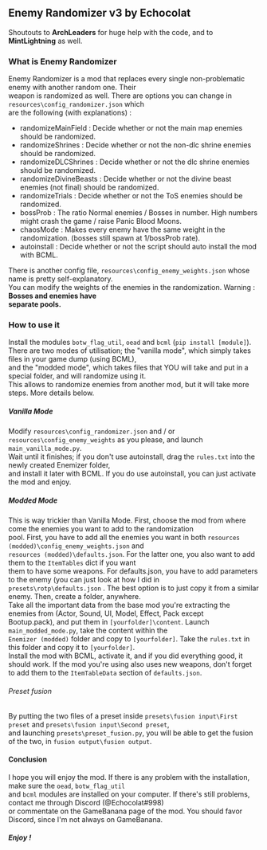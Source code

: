 ## Enemy Randomizer v3 by Echocolat

Shoutouts to __ArchLeaders__ for huge help with the code, and to __MintLightning__ as well.

### What is Enemy Randomizer

Enemy Randomizer is a mod that replaces every single non-problematic enemy with another random one. Their  
weapon is randomized as well. There are options you can change in `resources\config_randomizer.json` which  
are the following (with explanations) :  
* randomizeMainField : Decide whether or not the main map enemies should be randomized.
* randomizeShrines : Decide whether or not the non-dlc shrine enemies should be randomized.
* randomizeDLCShrines : Decide whether or not the dlc shrine enemies should be randomized.
* randomizeDivineBeasts : Decide whether or not the divine beast enemies (not final) should be randomized.
* randomizeTrials : Decide whether or not the ToS enemies should be randomized.
* bossProb : The ratio Normal enemies / Bosses in number. High numbers might crash the game / raise Panic Blood Moons.
* chaosMode : Makes every enemy have the same weight in the randomization. (bosses still spawn at 1/bossProb rate).
* autoinstall : Decide whether or not the script should auto install the mod with BCML.

There is another config file, `resources\config_enemy_weights.json` whose name is pretty self-explanatory.  
You can modify the weights of the enemies in the randomization. Warning : __Bosses and enemies have__  
__separate pools.__  

### How to use it

Install the modules `botw_flag_util`, `oead` and `bcml` (`pip install [module]`).  
There are two modes of utilisation; the "vanilla mode", which simply takes files in your game dump (using BCML),  
and the "modded mode", which takes files that YOU will take and put in a special folder, and will randomize using it.  
This allows to randomize enemies from another mod, but it will take more steps. More details below.  

##### Vanilla Mode

Modify `resources\config_randomizer.json` and / or `resources\config_enemy_weights` as you please, and launch `main_vanilla_mode.py`.  
Wait until it finishes; if you don't use autoinstall, drag the `rules.txt` into the newly created Enemizer folder,  
and install it later with BCML. If you do use autoinstall, you can just activate the mod and enjoy.

##### Modded Mode

This is way trickier than Vanilla Mode. First, choose the mod from where come the enemies you want to add to the randomization  
pool. First, you have to add all the enemies you want in both `resources (modded)\config_enemy_weights.json` and  
`resources (modded)\defaults.json`. For the latter one, you also want to add them to the `ItemTables` dict if you want  
them to have some weapons. For defaults.json, you have to add parameters to the enemy (you can just look at how I did in  
`presets\rotp\defaults.json` . The best option is to just copy it from a similar enemy. Then, create a folder, anywhere.  
Take all the important data from the base mod you're extracting the enemies from (Actor, Sound, UI, Model, Effect, Pack except  
Bootup.pack), and put them in `[yourfolder]\content`. Launch `main_modded_mode.py`, take the content within the  
`Enemizer (modded)` folder and copy to `[yourfolder]`. Take the `rules.txt` in this folder and copy it to `[yourfolder]`.  
Install the mod with BCML, activate it, and if you did everything good, it should work. If the mod you're using also uses 
new weapons, don't forget to add them to the `ItemTableData` section of `defaults.json`.  

###### Preset fusion

By putting the two files of a preset inside `presets\fusion input\First preset` and `presets\fusion input\Second preset`,  
and launching `presets\preset_fusion.py`, you will be able to get the fusion of the two, in `fusion output\fusion output`.

#### Conclusion

I hope you will enjoy the mod. If there is any problem with the installation, make sure the `oead`, `botw_flag_util`  
and `bcml` modules are installed on your computer. If there's still problems, contact me through Discord (@Echocolat#998)  
or commentate on the GameBanana page of the mod. You should favor Discord, since I'm not always on GameBanana.  

##### Enjoy !